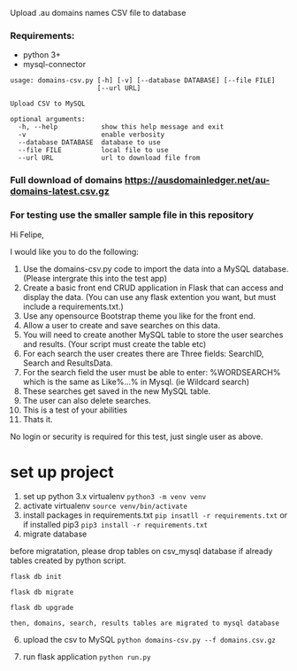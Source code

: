 Upload .au domains names CSV file to database

### Requirements:

* python 3+
* mysql-connector

```
usage: domains-csv.py [-h] [-v] [--database DATABASE] [--file FILE]
                      [--url URL]

Upload CSV to MySQL

optional arguments:
  -h, --help           show this help message and exit
  -v                   enable verbosity
  --database DATABASE  database to use
  --file FILE          local file to use
  --url URL            url to download file from
```
### Full download of domains https://ausdomainledger.net/au-domains-latest.csv.gz
### For testing use the smaller sample file in this repository

Hi Felipe,

I would like you to do the following:

1. Use the domains-csv.py code to import the data into a MySQL database. (Please intergrate this into the test app)
2. Create a basic front end CRUD application in Flask that can access and display the data. (You can use any flask extention you want, but must include a requirements.txt.)
3. Use any opensource Bootstrap theme you like for the front end.
4. Allow a user to create and save searches on this data. 
5. You will need to create another MySQL table to store the user searches and results. (Your script must create the table etc)
6. For each search the user creates there are Three fields: SearchID, Search and ResultsData.  
7. For the search field the user must be able to enter: %WORDSEARCH% which is the same as Like%...% in Mysql. (ie Wildcard search)
8. These searches get saved in the new MySQL table.
9. The user can also delete searches.
10. This is a test of your abilities 
11. Thats it.

No login or security is required for this test, just single user as above.


# set up project

1. set up python 3.x virtualenv
  ```python3 -m venv venv```
3. activate virtualenv
  ```source venv/bin/activate```
4. install packages in requirements.txt
  ```pip insatll -r requirements.txt``` or if installed pip3 ```pip3 install -r requirements.txt```
5. migrate database
  
  before migratation, please drop tables on csv_mysql database if already tables created by python script.

  ```flask db init```

  ```flask db migrate```
  
  ```flask db upgrade```
  
    then, domains, search, results tables are migrated to mysql database

6. upload the csv to MySQL
  ```python domains-csv.py --f domains.csv.gz```

7. run flask application
  ```python run.py```

